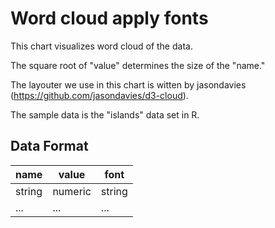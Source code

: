 Word cloud apply fonts
====

This chart visualizes word cloud of the data.

The square root of "value" determines the size of the "name."

The layouter we use in this chart is witten by jasondavies (https://github.com/jasondavies/d3-cloud).

The sample data is the "islands" data set in R.

## Data Format

| name | value |font|
|-------------|-------------|-------------|
| string        | numeric        |string          |
| ... | ... |...|
